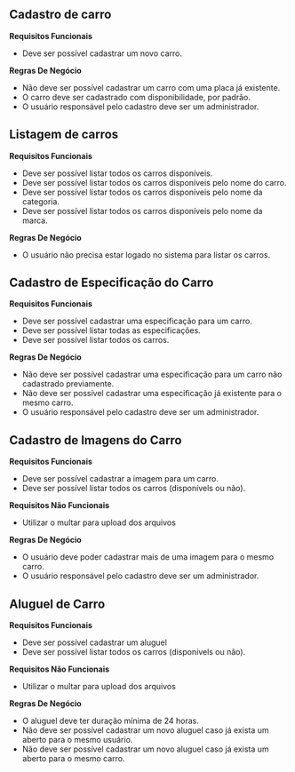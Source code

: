 ## Cadastro de carro

**Requisitos Funcionais**

- Deve ser possível cadastrar um novo carro.

**Regras De Negócio**

- Não deve ser possível cadastrar um carro com uma placa já existente.
- O carro deve ser cadastrado com disponibilidade, por padrão.
- O usuário responsável pelo cadastro deve ser um administrador.

## Listagem de carros

**Requisitos Funcionais**

- Deve ser possível listar todos os carros disponíveis.
- Deve ser possível listar todos os carros disponíveis pelo nome do carro.
- Deve ser possível listar todos os carros disponíveis pelo nome da categoria.
- Deve ser possível listar todos os carros disponíveis pelo nome da marca.

**Regras De Negócio**

- O usuário não precisa estar logado no sistema para listar os carros.

## Cadastro de Especificação do Carro

**Requisitos Funcionais**

- Deve ser possível cadastrar uma especificação para um carro.
- Deve ser possível listar todas as especificações.
- Deve ser possível listar todos os carros.

**Regras De Negócio**

- Não deve ser possível cadastrar uma especificação para um carro não cadastrado previamente.
- Não deve ser possível cadastrar uma especificação já existente para o mesmo carro.
- O usuário responsável pelo cadastro deve ser um administrador.

## Cadastro de Imagens do Carro

**Requisitos Funcionais**

- Deve ser possível cadastrar a imagem para um carro.
- Deve ser possível listar todos os carros (disponívels ou não).

**Requisitos Não Funcionais**

- Utilizar o multar para upload dos arquivos

**Regras De Negócio**

- O usuário deve poder cadastrar mais de uma imagem para o mesmo carro.
- O usuário responsável pelo cadastro deve ser um administrador.

## Aluguel de Carro

**Requisitos Funcionais**

- Deve ser possível cadastrar um aluguel
- Deve ser possível listar todos os carros (disponívels ou não).

**Requisitos Não Funcionais**

- Utilizar o multar para upload dos arquivos

**Regras De Negócio**

- O aluguel deve ter duração mínima de 24 horas.
- Não deve ser possível cadastrar um novo aluguel caso já exista um aberto para o mesmo usuário.
- Não deve ser possível cadastrar um novo aluguel caso já exista um aberto para o mesmo carro.
